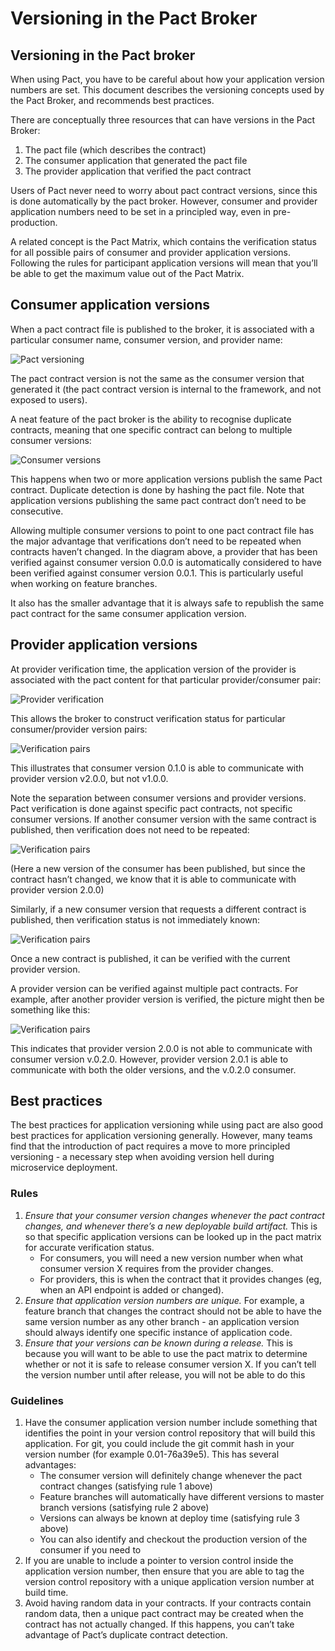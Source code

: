 # Versioning in the Pact Broker

## Versioning in the Pact broker

When using Pact, you have to be careful about how your application version numbers are set. This document describes the versioning concepts used by the Pact Broker, and recommends best practices.

There are conceptually three resources that can have versions in the Pact Broker:

1. The pact file \(which describes the contract\)
2. The consumer application that generated the pact file
3. The provider application that verified the pact contract

Users of Pact never need to worry about pact contract versions, since this is done automatically by the pact broker. However, consumer and provider application numbers need to be set in a principled way, even in pre-production.

A related concept is the Pact Matrix, which contains the verification status for all possible pairs of consumer and provider application versions. Following the rules for participant application versions will mean that you’ll be able to get the maximum value out of the Pact Matrix.

## Consumer application versions

When a pact contract file is published to the broker, it is associated with a particular consumer name, consumer version, and provider name:

![Pact versioning](../.gitbook/assets/version-consumer.png)

The pact contract version is not the same as the consumer version that generated it \(the pact contract version is internal to the framework, and not exposed to users\).

A neat feature of the pact broker is the ability to recognise duplicate contracts, meaning that one specific contract can belong to multiple consumer versions:

![Consumer versions](../.gitbook/assets/version-consumer-initial.png)

This happens when two or more application versions publish the same Pact contract. Duplicate detection is done by hashing the pact file. Note that application versions publishing the same pact contract don’t need to be consecutive.

Allowing multiple consumer versions to point to one pact contract file has the major advantage that verifications don’t need to be repeated when contracts haven’t changed. In the diagram above, a provider that has been verified against consumer version 0.0.0 is automatically considered to have been verified against consumer version 0.0.1. This is particularly useful when working on feature branches.

It also has the smaller advantage that it is always safe to republish the same pact contract for the same consumer application version.

## Provider application versions

At provider verification time, the application version of the provider is associated with the pact content for that particular provider/consumer pair:

![Provider verification](../.gitbook/assets/version-verification.png)

This allows the broker to construct verification status for particular consumer/provider version pairs:

![Verification pairs](../.gitbook/assets/version-pair-1.png)

This illustrates that consumer version 0.1.0 is able to communicate with provider version v2.0.0, but not v1.0.0.

Note the separation between consumer versions and provider versions. Pact verification is done against specific pact contracts, not specific consumer versions. If another consumer version with the same contract is published, then verification does not need to be repeated:

![Verification pairs](../.gitbook/assets/version-pair-2.png)

\(Here a new version of the consumer has been published, but since the contract hasn’t changed, we know that it is able to communicate with provider version 2.0.0\)

Similarly, if a new consumer version that requests a different contract is published, then verification status is not immediately known:

![Verification pairs](../.gitbook/assets/version-pair-3.png)

Once a new contract is published, it can be verified with the current provider version.

A provider version can be verified against multiple pact contracts. For example, after another provider version is verified, the picture might then be something like this:

![Verification pairs](../.gitbook/assets/version-pair-4.png)

This indicates that provider version 2.0.0 is not able to communicate with consumer version v.0.2.0. However, provider version 2.0.1 is able to communicate with both the older versions, and the v.0.2.0 consumer.

## Best practices

The best practices for application versioning while using pact are also good best practices for application versioning generally. However, many teams find that the introduction of pact requires a move to more principled versioning - a necessary step when avoiding version hell during microservice deployment.

### Rules

1. _Ensure that your consumer version changes whenever the pact contract changes, and whenever there’s a new deployable build artifact._ This is so that specific application versions can be looked up in the pact matrix for accurate verification status.
   * For consumers, you will need a new version number when what consumer version X requires from the provider changes.
   * For providers, this is when the contract that it provides changes \(eg, when an API endpoint is added or changed\).
2. _Ensure that application version numbers are unique._ For example, a feature branch that changes the contract should not be able to have the same version number as any other branch - an application version should always identify one specific instance of application code.
3. _Ensure that your versions can be known during a release._ This is because you will want to be able to use the pact matrix to determine whether or not it is safe to release consumer version X. If you can’t tell the version number until after release, you will not be able to do this

### Guidelines

1. Have the consumer application version number include something that identifies the point in your version control repository that will build this application. For git, you could include the git commit hash in your version number \(for example 0.01-76a39e5\). This has several advantages:
   * The consumer version will definitely change whenever the pact contract changes \(satisfying rule 1 above\)
   * Feature branches will automatically have different versions to master branch versions \(satisfying rule 2 above\)
   * Versions can always be known at deploy time \(satisfying rule 3 above\)
   * You can also identify and checkout the production version of the consumer if you need to
2. If you are unable to include a pointer to version control inside the application version number, then ensure that you are able to tag the version control repository with a unique application version number at build time.
3. Avoid having random data in your contracts. If your contracts contain random data, then a unique pact contract may be created when the contract has not actually changed. If this happens, you can’t take advantage of Pact’s duplicate contract detection.


